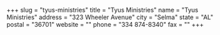 +++
slug = "tyus-ministries"
title = "Tyus Ministries"
name = "Tyus Ministries"
address = "323 Wheeler Avenue"
city = "Selma"
state = "AL"
postal = "36701"
website = ""
phone = "334 874-8340"
fax = ""
+++
